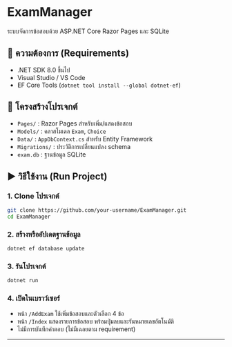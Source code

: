 
# ExamManager

ระบบจัดการข้อสอบด้วย ASP.NET Core Razor Pages และ SQLite

## 🔧 ความต้องการ (Requirements)
- .NET SDK 8.0 ขึ้นไป
- Visual Studio / VS Code
- EF Core Tools (`dotnet tool install --global dotnet-ef`)

## 📁 โครงสร้างโปรเจกต์
- `Pages/` : Razor Pages สำหรับเพิ่ม/แสดงข้อสอบ
- `Models/` : คลาสโมเดล `Exam`, `Choice`
- `Data/` : `AppDbContext.cs` สำหรับ Entity Framework
- `Migrations/` : ประวัติการเปลี่ยนแปลง schema
- `exam.db` : ฐานข้อมูล SQLite

## ▶️ วิธีใช้งาน (Run Project)

### 1. Clone โปรเจกต์
```bash
git clone https://github.com/your-username/ExamManager.git
cd ExamManager
```

### 2. สร้างหรืออัปเดตฐานข้อมูล
```bash
dotnet ef database update
```

### 3. รันโปรเจกต์
```bash
dotnet run
```

### 4. เปิดในเบราว์เซอร์
- หน้า `/AddExam` ใช้เพิ่มข้อสอบและตัวเลือก 4 ข้อ
- หน้า `/Index` แสดงรายการข้อสอบ พร้อมปุ่มลบและรันหมายเลขอัตโนมัติ
- ไม่มีการบันทึกคำตอบ (ไม่มีเฉลยตาม requirement)
---
